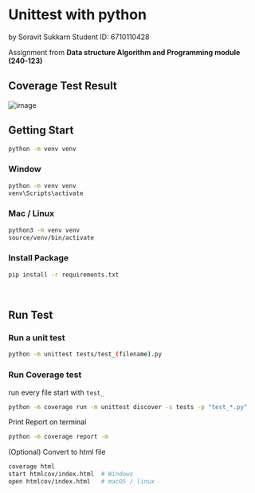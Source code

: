 # Unittest with python
by Soravit Sukkarn Student ID: 6710110428

Assignment from **Data structure Algorithm and Programming module (240-123)**


## Coverage Test Result

![image](https://github.com/user-attachments/assets/82ecc4dc-de29-41f7-9b9f-1e171999fea7)



## Getting Start

```sh
python -m venv venv
```

### Window

```sh
python -m venv venv
venv\Scripts\activate
```

### Mac / Linux

```sh
python3 -m venv venv
source/venv/bin/activate
```

### Install Package

```sh
pip install -r requirements.txt
```

<br/>

## Run Test

### Run a unit test

```sh
python -m unittest tests/test_(filename).py
```

### Run Coverage test

run every file start with `test_`

```sh
python -m coverage run -m unittest discover -s tests -p "test_*.py"
```

Print Report on terminal

```sh
python -m coverage report -m
```

(Optional) Convert to html file

```sh
coverage html
start htmlcov/index.html  # Windows
open htmlcov/index.html   # macOS / linux
```
